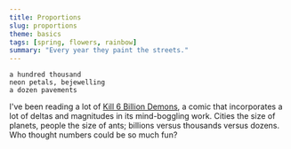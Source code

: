 ```yaml
---
title: Proportions
slug: proportions
theme: basics
tags: [spring, flowers, rainbow]
summary: "Every year they paint the streets."
---
```


```
a hundred thousand
neon petals, bejewelling
a dozen pavements
```

I've been reading a lot of [Kill 6 Billion Demons][1], a comic that incorporates a lot of deltas and magnitudes in its mind-boggling work.
Cities the size of planets, people the size of ants; billions versus thousands versus dozens.
Who thought numbers could be so much fun?

[1]: https://killsixbilliondemons.com/
